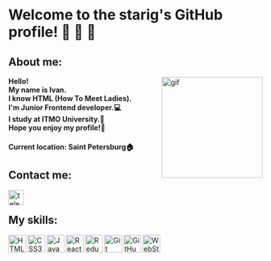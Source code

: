 # Welcome to the starig's GitHub profile! 👋 👋 👋 

## About me:

<img alt="gif" width="200px" align="right" src="https://media.tenor.com/images/dc545e5a0f93c9b2bf1d4f0af54ebbff/tenor.gif" />

<b>Hello!<br>
  My name is Ivan.<br>
  I know HTML (How To Meet Ladies).<br>
  I'm Junior Frontend developer.💻<br>
  I study at ITMO University.📜 <br>
  Hope you enjoy my profile!🙂</b>


#### Current location: Saint Petersburg🏠

## Contact me:
[<img align="left" alt="telegram" width="30px" src="https://www.flaticon.com/svg/vstatic/svg/2111/2111646.svg?token=exp=1616114453~hmac=1f03181f0f66986cc18675dbd5ac4046" />][Telegram]

<br>

## My skills:
<img align="left" alt="HTML5" width="35px" src="https://www.flaticon.com/premium-icon/icons/svg/2786/2786969.svg" />
<img align="left" alt="CSS3" width="35px" src="https://www.flaticon.com/svg/vstatic/svg/888/888897.svg?token=exp=1618111602~hmac=09234446edfff285458d1ea011f5529d" />
<img align="left" alt="JavaScript" width="35px" src="https://www.flaticon.com/svg/vstatic/svg/541/541509.svg?token=exp=1617254611~hmac=db92bbc70aabfd5f3245e1f90851c2cb" />
<img align="left" alt="ReactJS" width="35px" src="https://www.flaticon.com/premium-icon/icons/svg/1183/1183621.svg" />
<img align="left" alt="Redux" width="35px" src="https://sun9-14.userapi.com/impg/P3yaj6VKAYMxi55PcAZPKC1F9FuLNeyZvbTrBg/iW4OMeGQhWo.jpg?size=35x35&quality=96&sign=b1cd7340ac2766dac00d71d948e37c58&type=album" />
<img align="left" alt="Git" width="35px" src="https://www.flaticon.com/svg/vstatic/svg/2111/2111288.svg?token=exp=1616114528~hmac=7ec5d38e73822eed418abd2157671691" />
<img align="left" alt="GitHub" width="35px" src="https://www.flaticon.com/svg/vstatic/svg/25/25231.svg?token=exp=1618111628~hmac=387149d666748dc013cea6d588e161aa" />
<img align="left" alt="WebStorm" width="35px" src="https://cdn.freebiesupply.com/logos/large/2x/webstorm-icon-logo-svg-vector.svg" />


[Telegram]: https://t.me/starig
[Instagram]: https://www.instagram.com/starig.bb/
